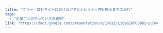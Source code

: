 ```yaml
---
title: "グリー：自社サイトにおけるアクセシビリティ方針提示までの流れ"
tags:
  - "企業ごとのやっていきの表明"
link: "https://docs.google.com/presentation/d/1x6zEjLz8eG2KPO8BUz-pu3yost0y6i6N2Oxa0v6p7cE/edit?usp=sharing"
---
```

